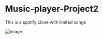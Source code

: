 # Music-player-Project2
This is a spotify clone with limited songs 

![image](https://user-images.githubusercontent.com/88097649/224396603-beccf850-e102-4223-988e-bd327faadf8a.png)
